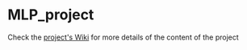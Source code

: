 
# MLP_project

Check the [project's Wiki](https://github.com/magdalena90/MLP_project/wiki) for more details of the content of the project
